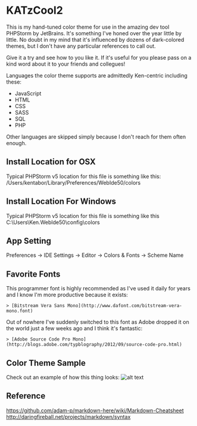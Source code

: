 # KATzCool2

This is my hand-tuned color theme for use in the amazing dev tool PHPStorm by JetBrains.
It's something I've honed over the year little by little. No doubt in my mind that it's
influenced by dozens of dark-colored themes, but I don't have any particular references
to call out.

Give it a try and see how to you like it. If it's useful for you please pass on a kind
word about it to your friends and collegues!

Languages the color theme supports are admittedly Ken-centric including these:
* JavaScript
* HTML
* CSS
* SASS
* SQL
* PHP

Other languages are skipped simply because I don't reach for them often enough.

## Install Location for OSX
Typical PHPStorm v5 location for this file is something like this:
/Users/kentabor/Library/Preferences/WebIde50/colors

## Install Location For Windows
Typical PHPStorm v5 location for this file is something like this
C:\Users\Ken\.WebIde50\config\colors

## App Setting
Preferences -> IDE Settings -> Editor -> Colors & Fonts -> Scheme Name

## Favorite Fonts
This programmer font is highly recommended as I've used it daily for years and I know
I'm more productive because it exists:

    > [Bitstream Vera Sans Mono](http://www.dafont.com/bitstream-vera-mono.font)

Out of nowhere I've suddenly switched to this font as Adobe dropped it on the world just
a few weeks ago and I think it's fantastic:

    > [Adobe Source Code Pro Mono](http://blogs.adobe.com/typblography/2012/09/source-code-pro.html)

## Color Theme Sample
Check out an example of how this thing looks:
![alt text](https://github.com/KDawg/KATzCool2/blob/master/KATzCool2_Screenie.jpg "Color Theme Sample")

## Reference
https://github.com/adam-p/markdown-here/wiki/Markdown-Cheatsheet
http://daringfireball.net/projects/markdown/syntax